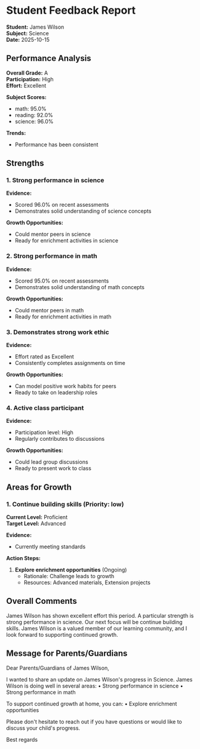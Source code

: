 # Student Feedback Report

**Student:** James Wilson  
**Subject:** Science  
**Date:** 2025-10-15  

## Performance Analysis

**Overall Grade:** A  
**Participation:** High  
**Effort:** Excellent  

**Subject Scores:**
- math: 95.0%
- reading: 92.0%
- science: 96.0%

**Trends:**
- Performance has been consistent

## Strengths

### 1. Strong performance in science

**Evidence:**
- Scored 96.0% on recent assessments
- Demonstrates solid understanding of science concepts

**Growth Opportunities:**
- Could mentor peers in science
- Ready for enrichment activities in science

### 2. Strong performance in math

**Evidence:**
- Scored 95.0% on recent assessments
- Demonstrates solid understanding of math concepts

**Growth Opportunities:**
- Could mentor peers in math
- Ready for enrichment activities in math

### 3. Demonstrates strong work ethic

**Evidence:**
- Effort rated as Excellent
- Consistently completes assignments on time

**Growth Opportunities:**
- Can model positive work habits for peers
- Ready to take on leadership roles

### 4. Active class participant

**Evidence:**
- Participation level: High
- Regularly contributes to discussions

**Growth Opportunities:**
- Could lead group discussions
- Ready to present work to class

## Areas for Growth

### 1. Continue building skills (Priority: low)

**Current Level:** Proficient  
**Target Level:** Advanced  

**Evidence:**
- Currently meeting standards

**Action Steps:**
1. **Explore enrichment opportunities** (Ongoing)
   - Rationale: Challenge leads to growth
   - Resources: Advanced materials, Extension projects

## Overall Comments

James Wilson has shown excellent effort this period. A particular strength is strong performance in science. Our next focus will be continue building skills. James Wilson is a valued member of our learning community, and I look forward to supporting continued growth.

## Message for Parents/Guardians

Dear Parents/Guardians of James Wilson,

I wanted to share an update on James Wilson's progress in Science. James Wilson is doing well in several areas:
• Strong performance in science
• Strong performance in math

To support continued growth at home, you can:
• Explore enrichment opportunities

Please don't hesitate to reach out if you have questions or would like to discuss your child's progress.

Best regards
